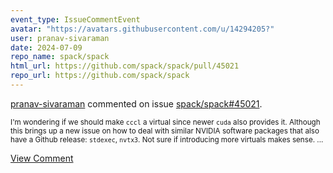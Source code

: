 ```yaml
---
event_type: IssueCommentEvent
avatar: "https://avatars.githubusercontent.com/u/14294205?"
user: pranav-sivaraman
date: 2024-07-09
repo_name: spack/spack
html_url: https://github.com/spack/spack/pull/45021
repo_url: https://github.com/spack/spack
---
```


<a href='https://github.com/pranav-sivaraman' target='_blank'>pranav-sivaraman</a> commented on issue <a href='https://github.com/spack/spack/pull/45021' target='_blank'>spack/spack#45021</a>.

<small>I'm wondering if we should make `cccl` a virtual since newer `cuda` also provides it. Although this brings up a new issue on how to deal with similar NVIDIA software packages that also have a Github release: `stdexec`, `nvtx3`. Not sure if introducing more virtuals makes sense. ...</small>

<a href='https://github.com/spack/spack/pull/45021' target='_blank'>View Comment</a>